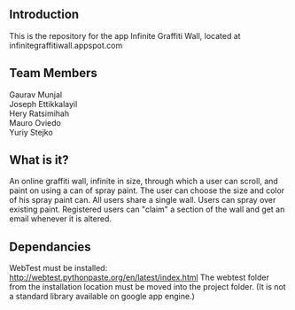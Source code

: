Introduction
------------

This is the repository for the app Infinite Graffiti Wall, located at infinitegraffitiwall.appspot.com

Team Members
------------
Gaurav Munjal  
Joseph Ettikkalayil  
Hery Ratsimihah  
Mauro Oviedo  
Yuriy Stejko  

What is it?
-----------

An online graffiti wall, infinite in size, through which a user can scroll, and paint on using a can of spray paint. The user can choose the size and color of his spray paint can. All users share a single wall. Users can spray over existing paint. Registered users can "claim" a section of the wall and get an email whenever it is altered.  

Dependancies
------------
WebTest must be installed: http://webtest.pythonpaste.org/en/latest/index.html
The webtest folder from the installation location must be moved into the project folder. (It is not a standard library available on google app engine.)